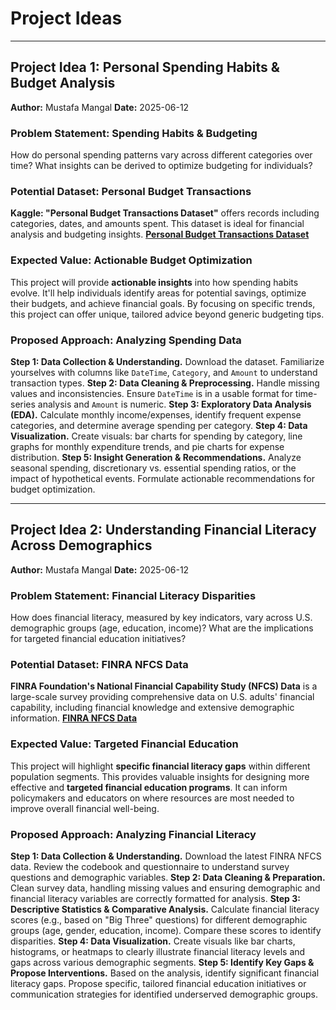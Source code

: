 # Project Ideas

---

## Project Idea 1: Personal Spending Habits & Budget Analysis

**Author:** Mustafa Mangal
**Date:** 2025-06-12

### Problem Statement: Spending Habits & Budgeting

How do personal spending patterns vary across different categories
over time? What insights can be derived to optimize budgeting
for individuals?

### Potential Dataset: Personal Budget Transactions

**Kaggle: "Personal Budget Transactions Dataset"** offers records
including categories, dates, and amounts spent. This dataset is ideal
for financial analysis and budgeting insights.
[**Personal Budget Transactions Dataset**](https://www.kaggle.com/datasets/ismetsemedov/personal-budget-transactions-dataset)

### Expected Value: Actionable Budget Optimization

This project will provide **actionable insights** into how spending
habits evolve. It'll help individuals identify areas for potential
savings, optimize their budgets, and achieve financial goals. By
focusing on specific trends, this project can offer unique, tailored
advice beyond generic budgeting tips.

### Proposed Approach: Analyzing Spending Data

**Step 1: Data Collection & Understanding.** Download the dataset.
Familiarize yourselves with columns like `DateTime`, `Category`,
and `Amount` to understand transaction types.
**Step 2: Data Cleaning & Preprocessing.** Handle missing values and
inconsistencies. Ensure `DateTime` is in a usable format for
time-series analysis and `Amount` is numeric.
**Step 3: Exploratory Data Analysis (EDA).** Calculate monthly
income/expenses, identify frequent expense categories, and determine
average spending per category.
**Step 4: Data Visualization.** Create visuals: bar charts for
spending by category, line graphs for monthly expenditure trends,
and pie charts for expense distribution.
**Step 5: Insight Generation & Recommendations.** Analyze seasonal
spending, discretionary vs. essential spending ratios, or the impact
of hypothetical events. Formulate actionable recommendations for
budget optimization.

---

## Project Idea 2: Understanding Financial Literacy Across Demographics

**Author:** Mustafa Mangal
**Date:** 2025-06-12

### Problem Statement: Financial Literacy Disparities

How does financial literacy, measured by key indicators, vary across
U.S. demographic groups (age, education, income)? What are the
implications for targeted financial education initiatives?

### Potential Dataset: FINRA NFCS Data

**FINRA Foundation's National Financial Capability Study (NFCS) Data**
is a large-scale survey providing comprehensive data on U.S. adults'
financial capability, including financial knowledge and extensive
demographic information.
[**FINRA NFCS Data**](https://finrafoundation.org/data-and-downloads)

### Expected Value: Targeted Financial Education

This project will highlight **specific financial literacy gaps**
within different population segments. This provides valuable insights
for designing more effective and **targeted financial education
programs**. It can inform policymakers and educators on where
resources are most needed to improve overall financial well-being.

### Proposed Approach: Analyzing Financial Literacy

**Step 1: Data Collection & Understanding.** Download the latest
FINRA NFCS data. Review the codebook and questionnaire to understand
survey questions and demographic variables.
**Step 2: Data Cleaning & Preparation.** Clean survey data, handling
missing values and ensuring demographic and financial literacy
variables are correctly formatted for analysis.
**Step 3: Descriptive Statistics & Comparative Analysis.** Calculate
financial literacy scores (e.g., based on "Big Three" questions) for
different demographic groups (age, gender, education, income). Compare
these scores to identify disparities.
**Step 4: Data Visualization.** Create visuals like bar charts,
histograms, or heatmaps to clearly illustrate financial literacy
levels and gaps across various demographic segments.
**Step 5: Identify Key Gaps & Propose Interventions.** Based on the
analysis, identify significant financial literacy gaps. Propose
specific, tailored financial education initiatives or communication
strategies for identified underserved demographic groups.
